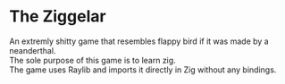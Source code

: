 # The Ziggelar 
An extremly shitty game that resembles flappy bird if it was made by a neanderthal.\
The sole purpose of this game is to learn zig.\
The game uses Raylib and imports it directly in Zig without any bindings.

